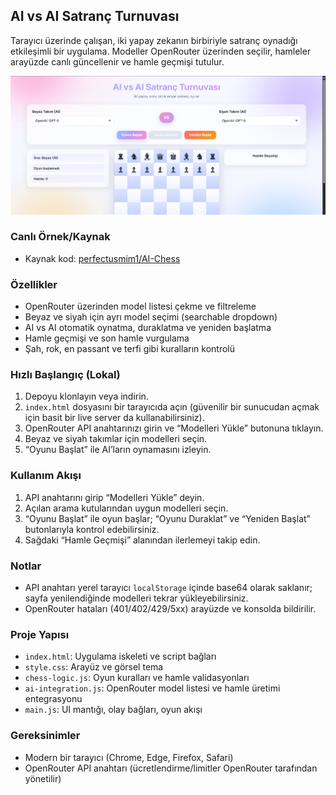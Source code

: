 ## AI vs AI Satranç Turnuvası

Tarayıcı üzerinde çalışan, iki yapay zekanın birbiriyle satranç oynadığı etkileşimli bir uygulama. Modeller OpenRouter üzerinden seçilir, hamleler arayüzde canlı güncellenir ve hamle geçmişi tutulur.

![Uygulama ekran görüntüsü](image.png)

### Canlı Örnek/Kaynak
- Kaynak kod: [perfectusmim1/AI-Chess](https://github.com/perfectusmim1/AI-Chess)

### Özellikler
- OpenRouter üzerinden model listesi çekme ve filtreleme
- Beyaz ve siyah için ayrı model seçimi (searchable dropdown)
- AI vs AI otomatik oynatma, duraklatma ve yeniden başlatma
- Hamle geçmişi ve son hamle vurgulama
- Şah, rok, en passant ve terfi gibi kuralların kontrolü

### Hızlı Başlangıç (Lokal)
1. Depoyu klonlayın veya indirin.
2. `index.html` dosyasını bir tarayıcıda açın (güvenilir bir sunucudan açmak için basit bir live server da kullanabilirsiniz).
3. OpenRouter API anahtarınızı girin ve “Modelleri Yükle” butonuna tıklayın.
4. Beyaz ve siyah takımlar için modelleri seçin.
5. “Oyunu Başlat” ile AI’ların oynamasını izleyin.

### Kullanım Akışı
1. API anahtarını girip “Modelleri Yükle” deyin.
2. Açılan arama kutularından uygun modelleri seçin.
3. “Oyunu Başlat” ile oyun başlar; “Oyunu Duraklat” ve “Yeniden Başlat” butonlarıyla kontrol edebilirsiniz.
4. Sağdaki “Hamle Geçmişi” alanından ilerlemeyi takip edin.

### Notlar
- API anahtarı yerel tarayıcı `localStorage` içinde base64 olarak saklanır; sayfa yenilendiğinde modelleri tekrar yükleyebilirsiniz.
- OpenRouter hataları (401/402/429/5xx) arayüzde ve konsolda bildirilir.

### Proje Yapısı
- `index.html`: Uygulama iskeleti ve script bağları
- `style.css`: Arayüz ve görsel tema
- `chess-logic.js`: Oyun kuralları ve hamle validasyonları
- `ai-integration.js`: OpenRouter model listesi ve hamle üretimi entegrasyonu
- `main.js`: UI mantığı, olay bağları, oyun akışı

### Gereksinimler
- Modern bir tarayıcı (Chrome, Edge, Firefox, Safari)
- OpenRouter API anahtarı (ücretlendirme/limitler OpenRouter tarafından yönetilir)


